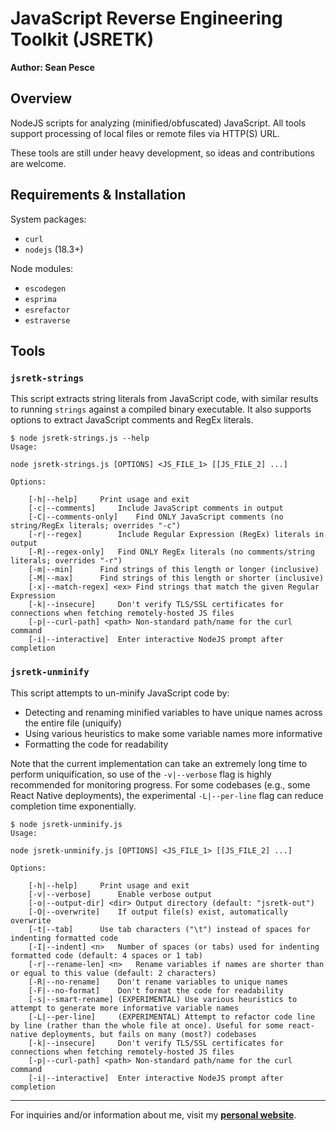 # JavaScript Reverse Engineering Toolkit (JSRETK)  

**Author: Sean Pesce**  

## Overview  

NodeJS scripts for analyzing (minified/obfuscated) JavaScript. All tools support processing of local files or remote files via HTTP(S) URL.  

These tools are still under heavy development, so ideas and contributions are welcome.  

## Requirements & Installation  

System packages:

* `curl`
* `nodejs` (18.3+)

Node modules:

* `escodegen`
* `esprima`
* `esrefactor`
* `estraverse`

## Tools  

### `jsretk-strings`  

This script extracts string literals from JavaScript code, with similar results to running `strings` against a compiled binary executable. It also supports options to extract JavaScript comments and RegEx literals.  

```
$ node jsretk-strings.js --help
Usage:

node jsretk-strings.js [OPTIONS] <JS_FILE_1> [[JS_FILE_2] ...]

Options:

	[-h|--help]		Print usage and exit
	[-c|--comments]		Include JavaScript comments in output
	[-C|--comments-only]	Find ONLY JavaScript comments (no string/RegEx literals; overrides "-c")
	[-r|--regex]		Include Regular Expression (RegEx) literals in output
	[-R|--regex-only]	Find ONLY RegEx literals (no comments/string literals; overrides "-r")
	[-m|--min]		Find strings of this length or longer (inclusive)
	[-M|--max]		Find strings of this length or shorter (inclusive)
	[-x|--match-regex] <ex>	Find strings that match the given Regular Expression
	[-k|--insecure]		Don't verify TLS/SSL certificates for connections when fetching remotely-hosted JS files
	[-p|--curl-path] <path>	Non-standard path/name for the curl command
	[-i|--interactive]	Enter interactive NodeJS prompt after completion
```

### `jsretk-unminify`  

This script attempts to un-minify JavaScript code by:

 * Detecting and renaming minified variables to have unique names across the entire file (uniquify)
 * Using various heuristics to make some variable names more informative
 * Formatting the code for readability

Note that the current implementation can take an extremely long time to perform uniquification, so use of the `-v|--verbose` flag is highly recommended for monitoring progress. For some codebases (e.g., some React Native deployments), the experimental `-L|--per-line` flag can reduce completion time exponentially.  

```
$ node jsretk-unminify.js 
Usage:

node jsretk-unminify.js [OPTIONS] <JS_FILE_1> [[JS_FILE_2] ...]

Options:

	[-h|--help]		Print usage and exit
	[-v|--verbose]		Enable verbose output
	[-o|--output-dir] <dir>	Output directory (default: "jsretk-out")
	[-O|--overwrite]	If output file(s) exist, automatically overwrite
	[-t|--tab]		Use tab characters ("\t") instead of spaces for indenting formatted code
	[-I|--indent] <n>	Number of spaces (or tabs) used for indenting formatted code (default: 4 spaces or 1 tab)
	[-r|--rename-len] <n>	Rename variables if names are shorter than or equal to this value (default: 2 characters)
	[-R|--no-rename]	Don't rename variables to unique names
	[-F|--no-format]	Don't format the code for readability
	[-s|--smart-rename]	(EXPERIMENTAL) Use various heuristics to attempt to generate more informative variable names
	[-L|--per-line]		(EXPERIMENTAL) Attempt to refactor code line by line (rather than the whole file at once). Useful for some react-native deployments, but fails on many (most?) codebases
	[-k|--insecure]		Don't verify TLS/SSL certificates for connections when fetching remotely-hosted JS files
	[-p|--curl-path] <path>	Non-standard path/name for the curl command
	[-i|--interactive]	Enter interactive NodeJS prompt after completion
```

---------------------------------------------

For inquiries and/or information about me, visit my **[personal website](https://SeanPesce.github.io)**.  
